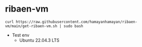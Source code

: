 # ribaen-vm

```
curl https://raw.githubusercontent.com/hamayanhamayan/ribaen-vm/main/get-ribaen-vm.sh | sudo bash
```

- Test env
    - Ubuntu 22.04.3 LTS